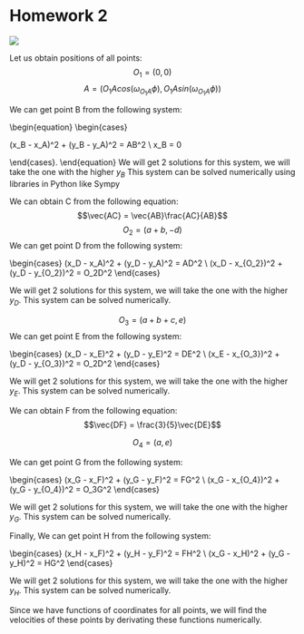 #    Homework 2

![](https://i.imgur.com/TazlsO5.png)

Let us obtain positions of all points:
$$O_1 = (0,0)$$
$$A = (O_1Acos(\omega_{O_1A}\phi),O_1Asin(\omega_{O_1A}\phi))$$

We can get point B from the following system:

\begin{equation}
\begin{cases}

(x_B - x_A)^2 + (y_B - y_A)^2 = AB^2
\\
x_B = 0

\end{cases}\.
\end{equation}
We will get 2 solutions for this system, we will take the one with the higher $y_B$
This system can be solved numerically using libraries in Python like Sympy

We can obtain C from the following equation:
$$\vec{AC} = \vec{AB}\frac{AC}{AB}$$
$$O_2 = (a+b,-d)$$
We can get point D from the following system:


\begin{cases}
(x_D - x_A)^2 + (y_D - y_A)^2 = AD^2
\\
(x_D - x_{O_2})^2 + (y_D - y_{O_2})^2 = O_2D^2
\end{cases}

We will get 2 solutions for this system, we will take the one with the higher $y_D$.
This system can be solved numerically.

$$O_3 = (a+b+c,e)$$
We can get point E from the following system:


\begin{cases}
(x_D - x_E)^2 + (y_D - y_E)^2 = DE^2
\\
(x_E - x_{O_3})^2 + (y_D - y_{O_3})^2 = O_2D^2
\end{cases}

We will get 2 solutions for this system, we will take the one with the higher $y_E$.
This system can be solved numerically.

We can obtain F from the following equation:
$$\vec{DF} = \frac{3}{5}\vec{DE}$$

$$O_4 = (a,e)$$

We can get point G from the following system:


\begin{cases}
(x_G - x_F)^2 + (y_G - y_F)^2 = FG^2
\\
(x_G - x_{O_4})^2 + (y_G - y_{O_4})^2 = O_3G^2
\end{cases}

We will get 2 solutions for this system, we will take the one with the higher $y_G$.
This system can be solved numerically.

Finally,
We can get point H from the following system:


\begin{cases}
(x_H - x_F)^2 + (y_H - y_F)^2 = FH^2
\\
(x_G - x_H)^2 + (y_G - y_H)^2 = HG^2
\end{cases}

We will get 2 solutions for this system, we will take the one with the higher $y_H$.
This system can be solved numerically.

Since we have functions of coordinates for all points, we will find the velocities of these points by derivating these functions numerically.


